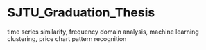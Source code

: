 # SJTU_Graduation_Thesis
time series similarity, frequency domain analysis, machine learning clustering, price chart pattern recognition
